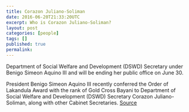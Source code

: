 ```yaml
---
title: Corazon Juliano-Soliman
date: 2016-06-20T21:33:20UTC
excerpt: Who is Corazon Juliano-Soliman?
layout: post
categories: [people]
tags: []
published: true
permalink:
---
```


Department of Social Welfare and Development (DSWD) Secretary under Benigo Simeon Aquino III and will be ending her public office on June 30.

President Benigo Simeon Aquino III recently conferred the Order of Lakandula Award with the rank of Gold Cross Bayani to Department of Social Welfare and Development (DSWD) Secretary Corazon Juliano-Soliman, along with other Cabinet Secretaries.
[Source](http://www.dswd.gov.ph/2016/06/sec-soliman-receives-order-of-lakandula-award/)